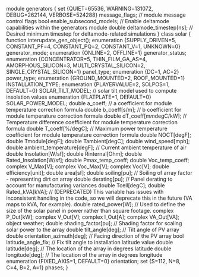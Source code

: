 module generators {
	set {QUIET=65536, WARNING=131072, DEBUG=262144, VERBOSE=524288} message_flags; // module message control flags
	bool enable_subsecond_models; // Enable deltamode capabilities within the generators module
	double deltamode_timestep[ns]; // Desired minimum timestep for deltamode-related simulations
}
class solar {
	function interupdate_gen_object();
	enumeration {SUPPLY_DRIVEN=5, CONSTANT_PF=4, CONSTANT_PQ=2, CONSTANT_V=1, UNKNOWN=0} generator_mode;
	enumeration {ONLINE=2, OFFLINE=1} generator_status;
	enumeration {CONCENTRATOR=5, THIN_FILM_GA_AS=4, AMORPHOUS_SILICON=3, MULTI_CRYSTAL_SILICON=2, SINGLE_CRYSTAL_SILICON=1} panel_type;
	enumeration {DC=1, AC=2} power_type;
	enumeration {GROUND_MOUNTED=2, ROOF_MOUNTED=1} INSTALLATION_TYPE;
	enumeration {PLAYERVALUE=2, SOLPOS=1, DEFAULT=0} SOLAR_TILT_MODEL; // solar tilt model used to compute insolation values
	enumeration {FLATPLATE=1, DEFAULT=0} SOLAR_POWER_MODEL;
	double a_coeff; // a coefficient for module temperature correction formula
	double b_coeff[s/m]; // b coefficient for module temperature correction formula
	double dT_coeff[m*m*degC/kW]; // Temperature difference coefficient for module temperature correction formula
	double T_coeff[%/degC]; // Maximum power temperature coefficient for module temperature correction formula
	double NOCT[degF];
	double Tmodule[degF];
	double Tambient[degC];
	double wind_speed[mph];
	double ambient_temperature[degF]; // Current ambient temperature of air
	double Insolation[W/sf];
	double Rinternal[Ohm];
	double Rated_Insolation[W/sf];
	double Pmax_temp_coeff;
	double Voc_temp_coeff;
	complex V_Max[V];
	complex Voc_Max[V];
	complex Voc[V];
	double efficiency[unit];
	double area[sf];
	double soiling[pu]; // Soiling of array factor - representing dirt on array
	double derating[pu]; // Panel derating to account for manufacturing variances
	double Tcell[degC];
	double Rated_kVA[kVA]; // (DEPRECATED) This variable has issues with inconsistent handling in the code, so we will deprecate this in the future (VA maps to kVA, for example).
	double rated_power[W]; // Used to define the size of the solar panel in power rather than square footage.
	complex P_Out[kW];
	complex V_Out[V];
	complex I_Out[A];
	complex VA_Out[VA];
	object weather;
	double shading_factor[pu]; // Shading factor for scaling solar power to the array
	double tilt_angle[deg]; // Tilt angle of PV array
	double orientation_azimuth[deg]; // Facing direction of the PV array
	bool latitude_angle_fix; // Fix tilt angle to installation latitude value
	double latitude[deg]; // The location of the array in degrees latitude
	double longitude[deg]; // The location of the array in degrees longitude
	enumeration {FIXED_AXIS=1, DEFAULT=0} orientation;
	set {S=112, N=8, C=4, B=2, A=1} phases;
}

